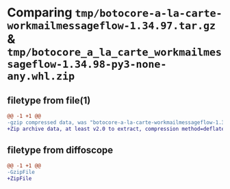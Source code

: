 # Comparing `tmp/botocore-a-la-carte-workmailmessageflow-1.34.97.tar.gz` & `tmp/botocore_a_la_carte_workmailmessageflow-1.34.98-py3-none-any.whl.zip`

## filetype from file(1)

```diff
@@ -1 +1 @@
-gzip compressed data, was "botocore-a-la-carte-workmailmessageflow-1.34.97.tar", last modified: Fri May  3 01:05:00 2024, max compression
+Zip archive data, at least v2.0 to extract, compression method=deflate
```

## filetype from diffoscope

```diff
@@ -1 +1 @@
-GzipFile
+ZipFile
```

